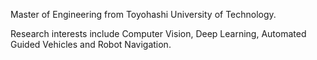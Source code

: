 Master of Engineering from Toyohashi University of Technology. 

Research interests include Computer Vision, Deep Learning, Automated Guided Vehicles and Robot Navigation. 
